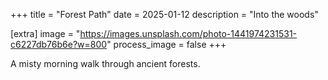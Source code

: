 +++
title = "Forest Path"
date = 2025-01-12
description = "Into the woods"

[extra]
image = "https://images.unsplash.com/photo-1441974231531-c6227db76b6e?w=800"
process_image = false
+++

A misty morning walk through ancient forests.
